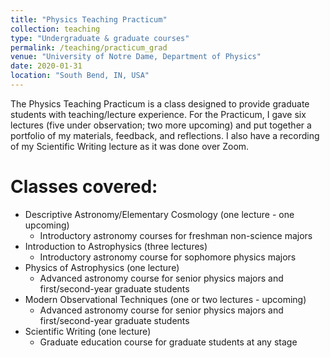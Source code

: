 ```yaml
---
title: "Physics Teaching Practicum"
collection: teaching
type: "Undergraduate & graduate courses"
permalink: /teaching/practicum_grad
venue: "University of Notre Dame, Department of Physics"
date: 2020-01-31
location: "South Bend, IN, USA"
---
```


The Physics Teaching Practicum is a class designed to provide graduate students with teaching/lecture experience. For the Practicum, I gave six lectures (five under observation; two more upcoming) and put together a portfolio of my materials, feedback, and reflections. I also have a recording of my Scientific Writing lecture as it was done over Zoom.

Classes covered:
======
* Descriptive Astronomy/Elementary Cosmology (one lecture - one upcoming)
  * Introductory astronomy courses for freshman non-science majors
* Introduction to Astrophysics (three lectures)
  * Introductory astronomy course for sophomore physics majors
* Physics of Astrophysics (one lecture)
  * Advanced astronomy course for senior physics majors and first/second-year graduate students
* Modern Observational Techniques (one or two lectures - upcoming)
  * Advanced astronomy course for senior physics majors and first/second-year graduate students
* Scientific Writing (one lecture)
  * Graduate education course for graduate students at any stage